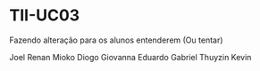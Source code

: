 # TII-UC03

Fazendo alteração para os alunos entenderem (Ou tentar)

Joel
Renan
Mioko
Diogo
Giovanna
Eduardo
Gabriel
Thuyzin
Kevin
